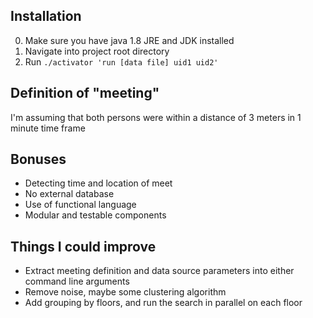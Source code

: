 ## Installation

0. Make sure you have java 1.8 JRE and JDK installed
1. Navigate into project root directory
2. Run `./activator 'run [data file] uid1 uid2'`

## Definition of "meeting"
I'm assuming that both persons were within a distance of 3 meters in 1 minute time frame

## Bonuses
* Detecting time and location of meet
* No external database
* Use of functional language
* Modular and testable components

## Things I could improve
* Extract meeting definition and data source parameters into either command line arguments
* Remove noise, maybe some clustering algorithm
* Add grouping by floors, and run the search in parallel on each floor
